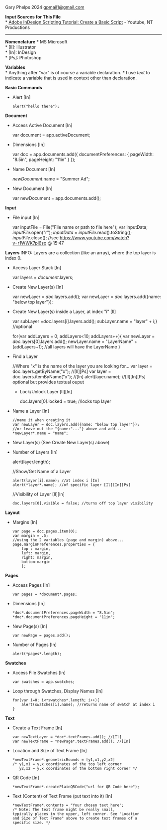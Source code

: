 Gary Phelps 2024 gpmail1@gmail.com

<b>Input Sources for This File</b><br>
    * <a href="https://www.youtube.com/watch?v=r1WWK7pl6so">Adobe InDesign Scripting Tutorial: Create a Basic Script</a> - Youtube, NT Productions 

--------------------------------------------------------------------

<b>Nomenclature</b>
    * MS Microsoft<br> 
    * [Il]: Illustrator<br>
    * [In]: InDesign<br>
    * [Ps]: Photoshop

<b>Variables</b><br>
    * Anything after "var" is of course a variable declaration.
    * I use *text* to indicate a variable that is used in context other than declaration.

<b>Basic Commands</b>

  * Alert [In]

      <code>alert("hello there");</code>

<b>Document</b>
 
  * Access Active Document</b> [In]
        
      var document = app.activeDocument;

  * Dimensions [In]
          
      var doc = app.documents.add({
          documentPreferences: {
              pageWidth: "8.5in",
              pageHeight: "11in"
          }
      });
      
  * Name Document [In]
          
      *newDocument*.name = "Summer Ad";
   
  * New Document [In]
          
      var newDocument = app.documents.add();

<b>Input</b>

  * File input [In]
          
      var inputFile = File("File name or path to file here");
      var inputData;
      *inputFile*.open("r");
      *inputData* = *inputFile*.read().toString();
      *inputFile*.close();
      //see https://www.youtube.com/watch?v=r1WWK7pl6so @ 15:47

<b>Layers</b>
INFO: Layers are a collection (like an array), where the top layer is index 0.
    
  * Access Layer Stack [In]
          
      var layers = *document*.layers;

  * Create New Layer(s) [In]

      var newLayer = *doc*.layers.add();
      var newLayer = *doc*.layers.add({name: "below top layer"});

  * Create New Layer(s) inside a Layer, at index "i" [Il]

      var subLayer =*doc*.layers[i].layers.add();
      subLayer.name = "layer" + i;} //optional

      for(var addLayers = 0; addLayers<10; addLayers++){
      var newLayer = *doc*.layers[0].layers.add();
      newLayer.name = "LayerName" + (addLayers+1);
      //all layers will have the LayerName
      }

  * Find a Layer
          
      //Where "x" is the name of the layer you are looking for...
      var layer = doc.layers.getByName("x"); //[Il][Ps]
      var layer = doc.layers.itemByName("x"); //[In]
      alert(layer.name); //[Il][In][Ps] optional but provides textual ouput

    * Lock/Unlock Layer [Il][In]
          
        doc.layers[0].locked = true; //locks top layer
    
  * Name a Layer [In]
        
        //name it when creating it
        var newLayer = doc.layers.add({name: "below top layer"});
        //or leave out the "{name:"..."} above and add...
        *newLayer*.name = "name";

  * New Layer(s) (See Create New Layer(s) above)

  * Number of Layers [In]
       
     alert(layer.length);

    //Show/Get Name of a Layer
        
        alert(layer[i].name); //at index i [In]
        alert(*layer*.name); //of specific layer [Il][In][Ps]
    
    //Visibility of Layer [Il][In]
        
        doc.layers[0].visible = false; //turns off top layer visibility

<b>Layout</b>

  * Margins [In]
           
        var page = doc.pages.item(0);
        var margin = .5;
        //using the 2 variables (page and margin) above...
        page.marginPreferences.properties = { 
            top : margin,
            left: margin,
            right: margin,
            bottom:margin
            };

<b>Pages</b>
    
  * Access Pages [In]
       
        var pages = *document*.pages;

  * Dimensions [In]
       
        *doc*.documentPreferences.pageWidth = "8.5in";
        *doc*.documentPreferences.pageHeight = "11in";

  * New Page(s) [In]
        
        var newPage = pages.add();

  * Number of Pages [In]
        
        alert(*pages*.length);

<b>Swatches</b>

  * Access File Swatches [In]
        
        var swatches = app.swatches;

  * Loop through Swatches, Display Names [In]
        
        for(var i=0; i<*swatches*.length; i++){
            alert(swatches[i].name); //returns name of swatch at index i
        }

<b>Text</b>

  * Create a Text Frame [In]
        
        var newTextLayer = *doc*.textFrames.add(); //[Il]
        var newTextFrame = *newPage*.textFrames.add(); //[In]

  * Location and Size of Text Frame [In]
        
        *newTextFrame*.geometricBounds = [y1,x1,y2,x2]
        /* y1,x1 = y,x coordinates of the top left corner
           y2,x2 = y,x coordinates of the bottom right corner */

  * QR Code [In]
       
        *newTextFrame*.createPlainQRCode("url for QR Code here");

  * Text (Content) of Text Frame (put text into it) [In]
        
        *newTextFrame*.contents = "Your chosen text here";
        /* Note: The text frame might be really small,
        typically places in the upper, left corner. See "Location
        and Size of Text Frame" above to create text frames of a 
        specific size. */
